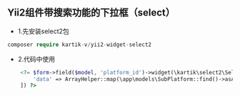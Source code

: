 ## Yii2组件带搜索功能的下拉框（select）
- 1.先安装select2包
```php
composer require kartik-v/yii2-widget-select2
```
- 2.代码中使用
```php
    <?= $form->field($model, 'platform_id')->widget(\kartik\select2\Select2::className(), [
        'data' => ArrayHelper::map(\app\models\SubPlatform::find()->asArray()->all(), 'id', 'type_name'),
    ]) ?>
```